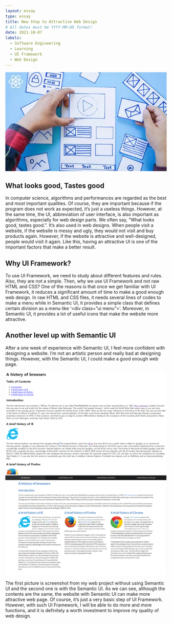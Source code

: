 ```yaml
---
layout: essay
type: essay
title: New Step to Attractive Web Design
# All dates must be YYYY-MM-DD format!
date: 2021-10-07
labels:
  - Software Engineering
  - Learning
  - UI Framework
  - Web Design
---
```


<img class="ui large floated image" src="../images/ui-framework.png">

## What looks good, Tastes good

In computer science, algorithms and performances are regarded as the best and most important qualities. Of course, they are important because if the program does not work as expected, it’s just a useless things. However, at the same time, the UI, abbreviation of user interface, is also important as algorithms, especially for web design parts. We often say, “What looks good, tastes good.”. It’s also used in web designs. When people visit a website, if the website is messy and ugly, they would not visit and buy products again. However, if the website is attractive and well-designed, people would visit it again. Like this, having an attractive UI is one of the important factors that make a better result.


## Why UI Framework?

To use UI Framework, we need to study about different features and rules. Also, they are not a simple. Then, why we use UI Framework and not raw HTML and CSS? One of the reasons is that once we get familiar with UI Framework, it reduces a significant amount of time to make a good enough web design. In raw HTML and CSS files, it needs several lines of codes to make a menu while in Semantic UI, it provides a simple class that defines certain division as a menu like ‘<div class=”ui menu”>’. Moreover, in Semantic UI, it provides a lot of useful icons that make the website more attractive. 




## Another level up with Semantic UI 

After a one week of experience with Semantic UI, I feel more confident with designing a website. I’m not an artistic person and really bad at designing things. However, with the Semantic UI, I could make a good enough web page. 

<img class="ui large left floated image" src="../images/browsehistory-without-UI.PNG">
<img class="ui large right floated image" src="../images/browsehistory-with-UI.PNG">
  
The first picture is screenshot from my web project without using Semantic UI and the second one is with the Semantic UI. As we can see, although the contents are the same, the website with Semantic UI can make more attractive web page. Of course, it’s just a very basic step of UI Framework. However, with such UI Framework, I will be able to do more and more functions, and it is definitely a worth investment to improve my quality of web design.
